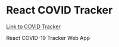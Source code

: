 # React COVID Tracker

<a href="https://i.ibb.co/Yk5ynx5/Screenshot-2021-02-08-at-02-18-31.png">Link to COVID Tracker</a>

React COVID-19 Tracker Web App
